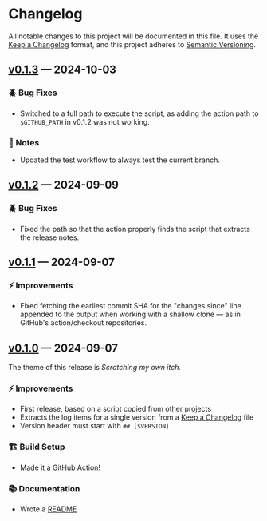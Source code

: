 # Changelog

All notable changes to this project will be documented in this file. It uses the
[Keep a Changelog] format, and this project adheres to [Semantic Versioning].

  [Keep a Changelog]: https://keepachangelog.com/en/1.1.0/
  [Semantic Versioning]: https://semver.org/spec/v2.0.0.html
    "Semantic Versioning 2.0.0"

## [v0.1.3] — 2024-10-03

### 🪲 Bug Fixes

*   Switched to a full path to execute the script, as adding the action path
    to `$GITHUB_PATH` in v0.1.2 was not working.

### 📔 Notes

*   Updated the test workflow to always test the current branch.

  [v0.1.3]: https://github.com/theory/changelog-version-notes-action/compare/v0.1.2...v0.1.3

## [v0.1.2] — 2024-09-09

### 🪲 Bug Fixes

*   Fixed the path so that the action properly finds the script that extracts
    the release notes.

  [v0.1.2]: https://github.com/theory/changelog-version-notes-action/compare/v0.1.1...v0.1.2

## [v0.1.1] — 2024-09-07

### ⚡ Improvements

*   Fixed fetching the earliest commit SHA for the "changes since" line
    appended to the output when working with a shallow clone — as in GitHub's
    action/checkout repositories.

  [v0.1.1]: https://github.com/theory/changelog-version-notes-action/compare/v0.1.0...v0.1.1

## [v0.1.0] — 2024-09-07

The theme of this release is *Scratching my own itch.*

### ⚡ Improvements

*   First release, based on a script copied from other projects
*   Extracts the log items for a single version from a [Keep a Changelog] file
*   Version header must start with `## [$VERSION]`

### 🏗️ Build Setup

*   Made it a GitHub Action!

### 📚 Documentation

*   Wrote a [README]

  [v0.1.0]: https://github.com/theory/changelog-version-notes-action/compare/cd28465...v0.1.0
  [Keep a Changelog]: https://keepachangelog.com/en/1.1.0/
  [README]: README.md
